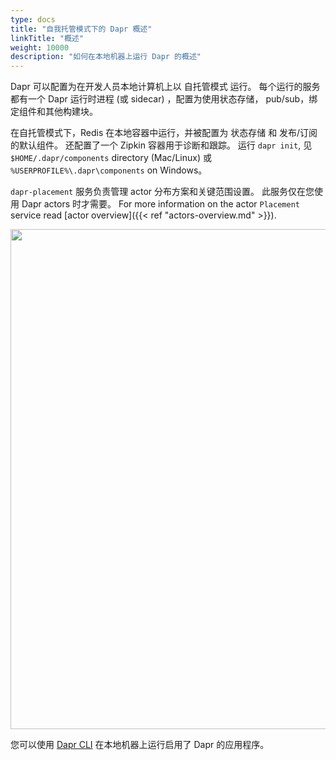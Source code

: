 ```yaml
---
type: docs
title: "自我托管模式下的 Dapr 概述"
linkTitle: "概述"
weight: 10000
description: "如何在本地机器上运行 Dapr 的概述"
---
```


Dapr 可以配置为在开发人员本地计算机上以 自托管模式 运行。 每个运行的服务都有一个 Dapr 运行时进程 (或 sidecar) ，配置为使用状态存储， pub/sub，绑定组件和其他构建块。

在自托管模式下，Redis 在本地容器中运行，并被配置为 状态存储 和 发布/订阅 的默认组件。 还配置了一个 Zipkin 容器用于诊断和跟踪。  运行 `dapr init`, 见 `$HOME/.dapr/components` directory (Mac/Linux) 或 `%USERPROFILE%\.dapr\components` on Windows。

`dapr-placement` 服务负责管理 actor 分布方案和关键范围设置。 此服务仅在您使用 Dapr actors 时才需要。 For more information on the actor `Placement` service read [actor overview]({{< ref "actors-overview.md" >}}).

<img src="/images/overview_standalone.png" width=800>

您可以使用 [Dapr CLI](https://github.com/dapr/cli#launch-dapr-and-your-app) 在本地机器上运行启用了 Dapr 的应用程序。